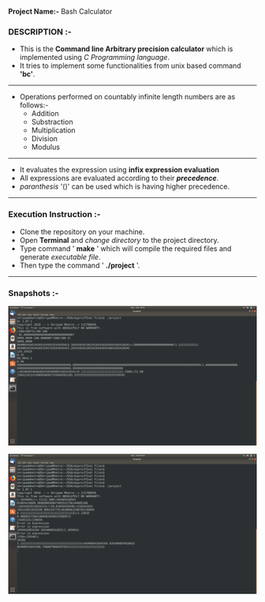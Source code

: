 **Project Name:-** Bash Calculator

### DESCRIPTION :-  

  * This is the **Command line Arbitrary precision calculator** which is implemented using _C Programming language_.
  * It tries to implement some functionalities from unix based command **'bc'**.
  ---
  * Operations performed on countably infinite length numbers are as follows:-
    * Addition
    * Substraction
    * Multiplication
    * Division
    * Modulus  
  ---
  * It evaluates the expression using **infix expression evaluation**
  * All expressions are evaluated according to their **_precedence_**.
  * _paranthesis_ '()' can be used which is having higher precedence.  
  
  ---
  
### Execution Instruction :-  

 * Clone the repository on your machine.
 * Open **Terminal** and _change directory_ to the project directory.  
 * Type command ' **make** ' which will compile the required files and generate _executable file_.  
 * Then type the command ' **./project** '. 

  ---
  
### Snapshots :-

![SnapShot 1](/snapshots/snapshot1.png)

![SnapShot 2](/snapshots/snapshot2.png)
